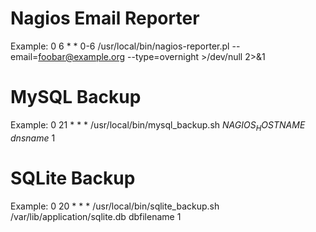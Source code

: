 Nagios Email Reporter
==========

Example:
0 6 * * 0-6 /usr/local/bin/nagios-reporter.pl --email=foobar@example.org --type=overnight >/dev/null 2>&1

MySQL Backup
==========
Example:
0 21 * * * /usr/local/bin/mysql_backup.sh $NAGIOS_HOSTNAME$ $dnsname$ 1

SQLite Backup
==========
Example:
0 20 * * * /usr/local/bin/sqlite_backup.sh /var/lib/application/sqlite.db dbfilename 1

